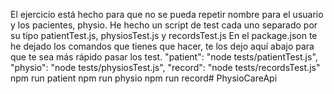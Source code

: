 El ejercicio está hecho para que no se pueda repetir nombre para el usuario y los pacientes, physio.
He hecho un script de test cada uno separado por su tipo patientTest.js, physiosTest.js y recordsTest.js
En el package.json te he dejado los comandos que tienes que hacer, te los dejo aquí abajo para que te sea
más rápido pasar los test.
"patient": "node tests/patientTest.js",
"physio": "node tests/physiosTest.js",
"record": "node tests/recordsTest.js"
npm run patient
npm run physio
npm run record#   P h y s i o C a r e A p i  
 